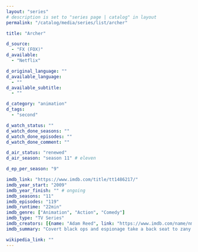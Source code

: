 ```yaml
---
layout: "series"
# description is set to "series page | catalog" in layout
permalink: "/catalog/media/series/list/archer"

title: "Archer"

d_source:
  - "FX (FOX)"
d_available:
  - "Netflix"

d_original_language: ""
d_available_language:
  - ""
d_available_subtitle:
  - ""

d_category: "animation"
d_tags:
  - "second"

d_watch_status: ""
d_watch_done_seasons: ""
d_watch_done_episodes: ""
d_watch_done_comment: ""

d_air_status: "renewed"
d_air_season: "season 11" # eleven

d_ep_per_season: "9"

imdb_link: "https://www.imdb.com/title/tt1486217/"
imdb_year_start: "2009"
imdb_year_finish: "" # ongoing
imdb_seasons: "11"
imdb_episodes: "119"
imdb_runtime: "22min"
imdb_genre: ["Animation", "Action", "Comedy"]
imdb_type: "TV Series"
imdb_creators: [{name: "Adam Reed", link: "https://www.imdb.com/name/nm0994488/"}]
imdb_summary: "Covert black ops and espionage take a back seat to zany personalities and relationships between secret agents and drones."

wikipedia_link: ""
---
```

